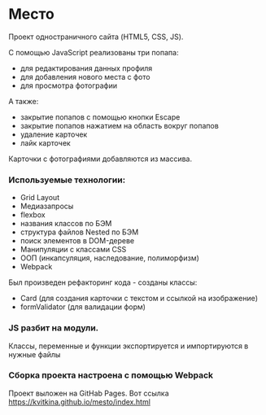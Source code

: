 # Место
Проект одностраничного сайта (HTML5, CSS, JS).

С помощью JavaScript реализованы три попапа:
 - для редактирования данных профиля
 - для добавления нового места с фото
 - для просмотра фотографии

 А также:
 - закрытие попапов с помощью кнопки Escape
 - закрытие попапов нажатием на область вокруг попапов
 - удаление карточек
 - лайк карточек


Карточки с фотографиями добавляются из массива.

### Используемые технологии:
* Grid Layout
* Медиазапросы
* flexbox
* названия классов по БЭМ
* структура файлов Nested по БЭМ
* поиск элементов в DOM-дереве
* Манипуляции с классами CSS
* ООП (инкапсуляция, наследование, полиморфизм)
* Webpack

Был произведен рефакторинг кода - созданы классы:
- Card (для создания карточки с текстом и ссылкой на изображение)
- formValidator (для валидации форм)

### JS разбит на модули.
Классы, переменные и функции экспортируется и импортируются в нужные файлы

### Сборка проекта настроена с помощью Webpack

Проект выложен на GitHab Pages. Вот ссылка https://kvitkina.github.io/mesto/index.html
